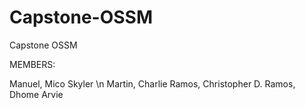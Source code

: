 # Capstone-OSSM
Capstone OSSM 

MEMBERS:

Manuel, Mico Skyler \n
Martin, Charlie
Ramos, Christopher D. 
Ramos, Dhome Arvie 
